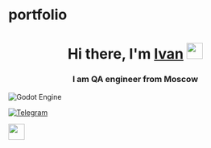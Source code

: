 # portfolio
<h1 align="center">Hi there, I'm <a href="" target="_blank">Ivan</a> 
<img src="https://github.com/blackcater/blackcater/raw/main/images/Hi.gif" height="32"/></h1>
<h3 align="center">I am QA engineer from Moscow</h3>


![Godot Engine](https://img.shields.io/badge/GODOT-%23FFFFFF.svg?style=for-the-badge&logo=godot-engine)

<a href="https://t.me/jeanivanyu">![Telegram](https://img.shields.io/badge/Telegram-2CA5E0?style=for-the-badge&logo=telegram&logoColor=white)</a>

<a href= "https://kwork.ru/user/jeanivanyu"><img src="[https://github.com/blackcater/blackcater/raw/main/images/Hi.gif](https://timeweb.com/ru/community/article/63/63d6dde8e4a9392641d7c64274c960b1.jpg)https://timeweb.com/ru/community/article/63/63d6dde8e4a9392641d7c64274c960b1.jpg" height="32"/>
